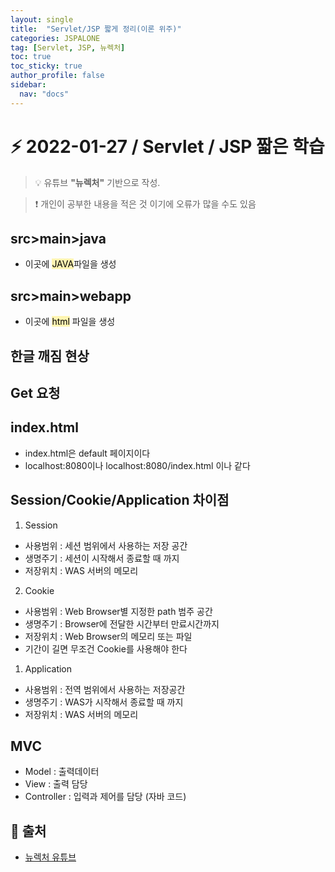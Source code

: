 ```yaml
---
layout: single
title:  "Servlet/JSP 짧게 정리(이론 위주)"
categories: JSPALONE
tag: [Servlet, JSP, 뉴렉처]
toc: true
toc_sticky: true
author_profile: false
sidebar:
  nav: "docs"
---
```



# ⚡ 2022-01-27 / Servlet / JSP 짧은 학습

<!--Quote-->
> 💡 유튜브 **"뉴렉처"** 기반으로 작성.

> ❗ 개인이 공부한 내용을 적은 것 이기에 오류가 많을 수도 있음


## src>main>java
* 이곳에 <mark style='background-color: #fff5b1'>JAVA</mark>파일을 생성

## src>main>webapp
* 이곳에 <mark style='background-color: #fff5b1'>html</mark> 파일을 생성

## 한글 깨짐 현상
<script src="https://gist.github.com/kimyeong96/34b2ad9f6c406a16610cd4062985393d.js"></script>

## Get 요청
<script src="https://gist.github.com/kimyeong96/c92b6217d33a587b01d07320f6acde1b.js"></script>


## index.html
* index.html은 default 페이지이다
* localhost:8080이나 localhost:8080/index.html 이나 같다

<script src="https://gist.github.com/kimyeong96/c815fcb97d83f05c87cee3a2611a4289.js"></script>

## Session/Cookie/Application 차이점

1. Session
* 사용범위 : 세션 범위에서 사용하는 저장 공간
* 생명주기 : 세션이 시작해서 종료할 때 까지
* 저장위치 : WAS 서버의 메모리

2. Cookie
* 사용범위 : Web Browser별 지정한 path 범주 공간
* 생명주기 : Browser에 전달한 시간부터 만료시간까지
* 저장위치 : Web Browser의 메모리 또는 파일
* 기간이 길면 무조건 Cookie를 사용해야 한다

1. Application
* 사용범위 : 전역 범위에서 사용하는 저장공간
* 생명주기 : WAS가 시작해서 종료할 때 까지
* 저장위치 : WAS 서버의 메모리

## MVC

* Model : 출력데이터
* View : 출력 담당
* Controller : 입력과 제어를 담당 (자바 코드)



## 📑 출처

 * [뉴렉처 유튜브](https://www.youtube.com/channel/UC5-ixpj8DioZqmrasj6Ihpw)

